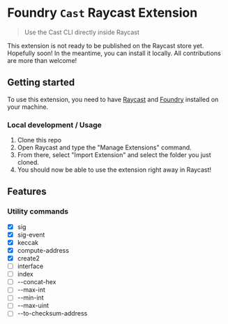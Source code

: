 # Foundry `Cast` Raycast Extension

> Use the Cast CLI directly inside Raycast

This extension is not ready to be published on the Raycast store yet. Hopefully soon! In the meantime, you can install it locally.
All contributions are more than welcome!

## Getting started

To use this extension, you need to have [Raycast](https://www.raycast.com/) and [Foundry](https://book.getfoundry.sh/getting-started/installation) installed on your machine.

### Local development / Usage

1. Clone this repo
2. Open Raycast and type the "Manage Extensions" command.
3. From there, select "Import Extension" and select the folder you just cloned.
4. You should now be able to use the extension right away in Raycast!

## Features

### Utility commands

- [x] sig
- [x] sig-event
- [x] keccak
- [x] compute-address
- [x] create2
- [ ] interface
- [ ] index
- [ ] --concat-hex
- [ ] --max-int
- [ ] --min-int
- [ ] --max-uint
- [ ] --to-checksum-address
